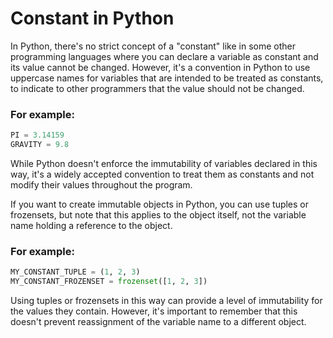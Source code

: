 # Constant in Python

In Python, there's no strict concept of a "constant" like in some other programming languages where you can declare a variable as constant and its value cannot be changed. However, it's a convention in Python to use uppercase names for variables that are intended to be treated as constants, to indicate to other programmers that the value should not be changed.


### For example:

```python
PI = 3.14159
GRAVITY = 9.8
```

While Python doesn't enforce the immutability of variables declared in this way, it's a widely accepted convention to treat them as constants and not modify their values throughout the program.

If you want to create immutable objects in Python, you can use tuples or frozensets, but note that this applies to the object itself, not the variable name holding a reference to the object.


### For example:

```python
MY_CONSTANT_TUPLE = (1, 2, 3)
MY_CONSTANT_FROZENSET = frozenset([1, 2, 3])
```

Using tuples or frozensets in this way can provide a level of immutability for the values they contain. However, it's important to remember that this doesn't prevent reassignment of the variable name to a different object.